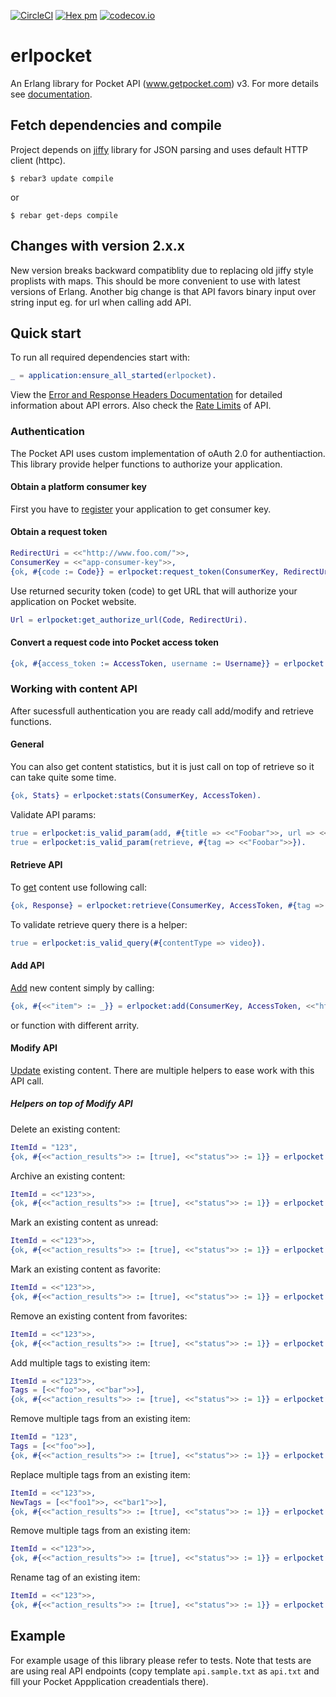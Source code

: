 [![CircleCI](https://circleci.com/gh/tgrk/erlpocket/tree/master.svg?style=svg)](https://circleci.com/gh/tgrk/erlpocket/tree/master)
[![Hex pm](http://img.shields.io/hexpm/v/erlpocket.svg?style=flat)](https://hex.pm/packages/erlpocket)
[![codecov.io](https://codecov.io/github/tgrk/erlpocket/coverage.svg?branch=master)](https://codecov.io/github/tgrk/erlpocket?branch=master)

# erlpocket

An Erlang library for Pocket API (www.getpocket.com) v3. For more details see [documentation][1].

## Fetch dependencies and compile

Project depends on [jiffy][3] library for JSON parsing and uses default HTTP client (httpc).

```
$ rebar3 update compile
```

or

```
$ rebar get-deps compile
```

## Changes with version 2.x.x

New version breaks backward compatiblity due to replacing old jiffy style proplists with maps. This should be more convenient to
use with latest versions of Erlang. Another big change is that API favors binary input over string input eg. for url when calling add API.

## Quick start

To run all required dependencies start with:

```erlang
_ = application:ensure_all_started(erlpocket).
```

View the [Error and Response Headers Documentation][7] for detailed information about API errors. Also check the [Rate Limits][8] of API.

### Authentication

The Pocket API uses custom implementation of oAuth 2.0 for authentiaction.
This library provide helper functions to authorize your application.

#### Obtain a platform consumer key

First you have to [register][3] your application to get consumer key.

#### Obtain a request token

```erlang
RedirectUri = <<"http://www.foo.com/">>,
ConsumerKey = <<"app-consumer-key">>,
{ok, #{code := Code}} = erlpocket:request_token(ConsumerKey, RedirectUri).
```

Use returned security token (code) to get URL that will authorize your
application on Pocket website.

```erlang
Url = erlpocket:get_authorize_url(Code, RedirectUri).
```

#### Convert a request code into Pocket access token

```erlang
{ok, #{access_token := AccessToken, username := Username}} = erlpocket:authorize(ConsumerKey, Code).
```

### Working with content API

After sucessfull authentication you are ready call add/modify and retrieve functions.

#### General

You can also get content statistics, but it is just call on top of retrieve so it can take quite some time.

```erlang
{ok, Stats} = erlpocket:stats(ConsumerKey, AccessToken).
```

Validate API params:

```erlang
true = erlpocket:is_valid_param(add, #{title => <<"Foobar">>, url => <<"http://foobar">>}).
true = erlpocket:is_valid_param(retrieve, #{tag => <<"Foobar">>}).
```

#### Retrieve API

To [get][4] content use following call:

```erlang
{ok, Response} = erlpocket:retrieve(ConsumerKey, AccessToken, #{tag => <<"erlang">>}).
```

To validate retrieve query there is a helper:

```erlang
true = erlpocket:is_valid_query(#{contentType => video}).
```

#### Add API

[Add][5] new content simply by calling:

```erlang
{ok, #{<<"item"> := _}} = erlpocket:add(ConsumerKey, AccessToken, <<"http://foobar/">>).
```

or function with different arrity.

#### Modify API

[Update][6] existing content. There are multiple helpers to ease work with this API call.

##### Helpers on top of Modify API

Delete an existing content:

```erlang
ItemId = "123",
{ok, #{<<"action_results">> := [true], <<"status">> := 1}} = erlpocket:delete(ConsumerKey, AccessToken, ItemId).
```

Archive an existing content:

```erlang
ItemId = <<"123">>,
{ok, #{<<"action_results">> := [true], <<"status">> := 1}} = erlpocket:archive(ConsumerKey, AccessToken, ItemId).
```

Mark an existing content as unread:

```erlang
ItemId = <<"123">>,
{ok, #{<<"action_results">> := [true], <<"status">> := 1}} = erlpocket:readd(ConsumerKey, AccessToken, ItemId).
```

Mark an existing content as favorite:

```erlang
ItemId = <<"123">>,
{ok, #{<<"action_results">> := [true], <<"status">> := 1}} = erlpocket:favorite(ConsumerKey, AccessToken, ItemId).
```

Remove an existing content from favorites:

```erlang
ItemId = <<"123">>,
{ok, #{<<"action_results">> := [true], <<"status">> := 1}} = erlpocket:unfavorite(ConsumerKey, AccessToken, ItemId).
```

Add multiple tags to existing item:

```erlang
ItemId = <<"123">>,
Tags = [<<"foo">>, <<"bar">>],
{ok, #{<<"action_results">> := [true], <<"status">> := 1}} = erlpocket:tags_add(ConsumerKey, AccessToken, ItemId, Tags).
```

Remove multiple tags from an existing item:

```erlang
ItemId = "123",
Tags = [<<"foo">>],
{ok, #{<<"action_results">> := [true], <<"status">> := 1}} = erlpocket:tags_remove(ConsumerKey, AccessToken, ItemId, Tags).
```

Replace multiple tags from an existing item:

```erlang
ItemId = <<"123">>,
NewTags = [<<"foo1">>, <<"bar1">>],
{ok, #{<<"action_results">> := [true], <<"status">> := 1}} = erlpocket:tags_replace(ConsumerKey, AccessToken, ItemId, NewTags).
```

Remove multiple tags from an existing item:

```erlang
ItemId = <<"123">>,
{ok, #{<<"action_results">> := [true], <<"status">> := 1}} = erlpocket:tags_clear(ConsumerKey, AccessToken, ItemId).
```

Rename tag of an existing item:

```erlang
ItemId = <<"123">>,
{ok, #{<<"action_results">> := [true], <<"status">> := 1}} = erlpocket:tag_rename(ConsumerKey, AccessToken, ItemId, <<"foo">>, <<"foo1">>).
```

## Example

For example usage of this library please refer to tests. Note that tests are are using real API endpoints (copy template `api.sample.txt` as `api.txt` and fill your Pocket Appplication creadentials there).

[1]: http://getpocket.com/developer/docs/overview
[2]: http://getpocket.com/developer/apps/new
[3]: https://github.com/davisp/jiffy
[4]: http://getpocket.com/developer/docs/v3/retrieve
[5]: http://getpocket.com/developer/docs/v3/add
[6]: http://getpocket.com/developer/docs/v3/modify
[7]: http://getpocket.com/developer/docs/errors
[8]: http://getpocket.com/developer/docs/rate-limits
